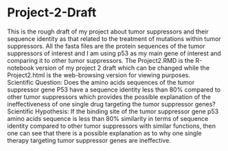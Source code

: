 # Project-2-Draft
This is the rough draft of my project about tumor suppressors and their sequence identity as that related to the treatment of mutations within tumor suppressors. All the fasta files are the protein sequences of the tumor suppressors of interest and I am using p53 as my main gene of interest and comparing it to other tumor suppressors. The Project2.RMD is the R-notebook version of my project 2 draft which can be changed while the Project2.html is the web-browsing version for viewing purposes.   
Scientific Question: 
Does the amino acids sequences of the tumor suppressor gene P53 have a sequence identity less than 80% compared to other tumor suppressors which provides the possible explanation of the ineffectiveness of one single drug targeting the tumor suppressor genes?
Scientific Hypothesis:
If the binding site of the tumor suppressor gene p53 amino acids sequence is less than 80% similarity in terms of sequence identity compared to other tumor suppressors with similar functions, then one can see that there is a possible explanation as to why one single therapy targeting tumor suppressor genes are ineffective.
